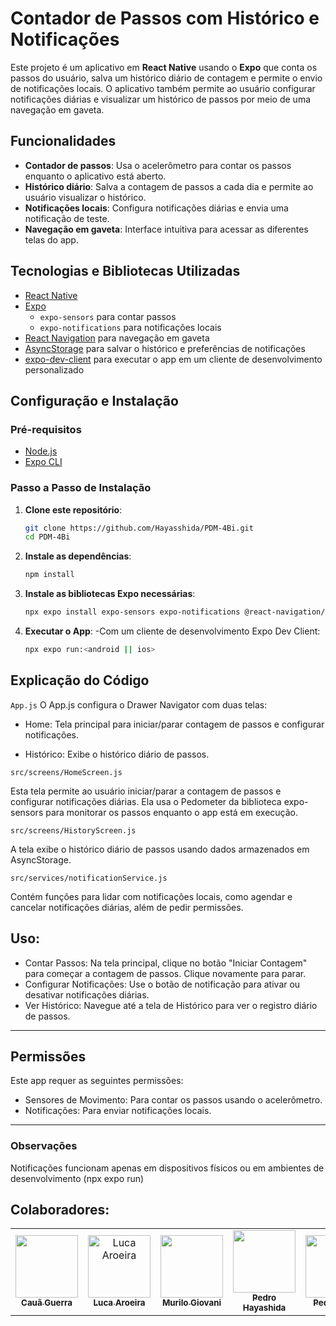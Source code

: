 # Contador de Passos com Histórico e Notificações

Este projeto é um aplicativo em **React Native** usando o **Expo** que conta os passos do usuário, salva um histórico diário de contagem e permite o envio de notificações locais. O aplicativo também permite ao usuário configurar notificações diárias e visualizar um histórico de passos por meio de uma navegação em gaveta.

## Funcionalidades

- **Contador de passos**: Usa o acelerômetro para contar os passos enquanto o aplicativo está aberto.
- **Histórico diário**: Salva a contagem de passos a cada dia e permite ao usuário visualizar o histórico.
- **Notificações locais**: Configura notificações diárias e envia uma notificação de teste.
- **Navegação em gaveta**: Interface intuitiva para acessar as diferentes telas do app.

## Tecnologias e Bibliotecas Utilizadas

- [React Native](https://reactnative.dev/)
- [Expo](https://expo.dev/)
  - `expo-sensors` para contar passos
  - `expo-notifications` para notificações locais
- [React Navigation](https://reactnavigation.org/) para navegação em gaveta
- [AsyncStorage](https://react-native-async-storage.github.io/async-storage/) para salvar o histórico e preferências de notificações
- [expo-dev-client](https://docs.expo.dev/development/introduction/) para executar o app em um cliente de desenvolvimento personalizado

## Configuração e Instalação

### Pré-requisitos

- [Node.js](https://nodejs.org/)
- [Expo CLI](https://docs.expo.dev/get-started/installation/) 

### Passo a Passo de Instalação

1. **Clone este repositório**:
   ```bash
   git clone https://github.com/Hayasshida/PDM-4Bi.git
   cd PDM-4Bi
   ```

2. **Instale as dependências**:
   ```bash
   npm install
   ```

3. **Instale as bibliotecas Expo necessárias**:
   ```bash
   npx expo install expo-sensors expo-notifications @react-navigation/drawer @react-navigation/native async-storage
   ```

4. **Executar o App**:
   -Com um cliente de desenvolvimento Expo Dev Client:
     ```bash
     npx expo run:<android || ios>
     ```

## Explicação do Código
`App.js`
O App.js configura o Drawer Navigator com duas telas:

- Home: Tela principal para iniciar/parar contagem de passos e configurar notificações.
  
- Histórico: Exibe o histórico diário de passos.

`src/screens/HomeScreen.js`

Esta tela permite ao usuário iniciar/parar a contagem de passos e configurar notificações diárias. Ela usa o Pedometer da biblioteca expo-sensors para monitorar os passos enquanto o app está em execução.

`src/screens/HistoryScreen.js`

A tela exibe o histórico diário de passos usando dados armazenados em AsyncStorage.

`src/services/notificationService.js`

Contém funções para lidar com notificações locais, como agendar e cancelar notificações diárias, além de pedir permissões.


## Uso: 
- Contar Passos: Na tela principal, clique no botão "Iniciar Contagem" para começar a contagem de passos. Clique novamente para parar.
- Configurar Notificações: Use o botão de notificação para ativar ou desativar notificações diárias.
- Ver Histórico: Navegue até a tela de Histórico para ver o registro diário de passos.

---

## Permissões
Este app requer as seguintes permissões:

- Sensores de Movimento: Para contar os passos usando o acelerômetro.
- Notificações: Para enviar notificações locais.

---

### Observações
Notificações funcionam apenas em dispositivos físicos ou em ambientes de desenvolvimento (npx expo run)

## Colaboradores:
<table>
    <tr>
        <td align="center">
            <a href="https://www.github.com/caua-guerra">
                <img
                    src="https://avatars.githubusercontent.com/caua-guerra"
                    width="100px;"
                />
                <br />
                <sub>
                    <b> Cauã Guerra </b>
                </sub>
            </a>
        </td>
        <td align="center">
            <a href="https://github.com/lucaaroeiracrv">
                <img
                    src="https://avatars.githubusercontent.com/lucaaroeiracrv"
                    width="100px;"
                    alt="Luca Aroeira"
                />
                <br />
                <sub>
                    <b> Luca Aroeira </b>
                </sub>
            </a>
        </td>
        <td align="center">
            <a href="https://github.com/mumuka3632">
                <img
                    src="https://avatars.githubusercontent.com/mumuka3632"
                    width="100px;"
                />
                <br />
                <sub>
                    <b> Murilo Giovani </b>
                </sub>
            </a>
        </td>
        <td align="center">
            <a href="https://github.com/hayasshida">
                <img
                    src="https://avatars.githubusercontent.com/hayasshida"
                    width="100px;"
                />
                <br />
                <sub>
                    <b> Pedro Hayashida </b>
                </sub>
            </a>
        </td>
        <td align="center">
            <a href="https://github.com/kohnn">
                <img
                    src="https://avatars.githubusercontent.com/kohnn"
                    width="100px;"
                />
                <br />
                <sub>
                    <b> Pedro Kohn </b>
                </sub>
            </a>
        </td>
        <td align="center">
            <a href="https://github.com/mockjk">
                <img
                    src="https://avatars.githubusercontent.com/mockjk"
                    width="100px;"
                />
                <br />
                <sub>
                    <b> Richard Vinicius </b>
                </sub>
            </a>
        </td>
    </tr>
